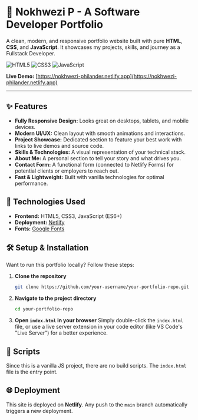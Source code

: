 # 🎨 Nokhwezi P - A Software Developer Portfolio

A clean, modern, and responsive portfolio website built with pure **HTML**, **CSS**, and **JavaScript**. It showcases my projects, skills, and journey as a Fullstack Developer.

![HTML5](https://img.shields.io/badge/HTML5-E34F26?style=flat&logo=html5&logoColor=white)
![CSS3](https://img.shields.io/badge/CSS3-1572B6?style=flat&logo=css3&logoColor=white)
![JavaScript](https://img.shields.io/badge/JavaScript-F7DF1E?style=flat&logo=javascript&logoColor=black)

**Live Demo:** [https://nokhwezi-philander.netlify.app](https://nokhwezi-philander.netlify.app)

---

## ✨ Features

*   **Fully Responsive Design:** Looks great on desktops, tablets, and mobile devices.
*   **Modern UI/UX:** Clean layout with smooth animations and interactions.
*   **Project Showcase:** Dedicated section to feature your best work with links to live demos and source code.
*   **Skills & Technologies:** A visual representation of your technical stack.
*   **About Me:** A personal section to tell your story and what drives you.
*   **Contact Form:** A functional form (connected to Netlify Forms) for potential clients or employers to reach out.
*   **Fast & Lightweight:** Built with vanilla technologies for optimal performance.

## 🚀 Technologies Used

*   **Frontend:** HTML5, CSS3, JavaScript (ES6+)
*   **Deployment:** [Netlify](https://www.netlify.com/)
*   **Fonts:** [Google Fonts](https://fonts.google.com/)

## 🛠️ Setup & Installation

Want to run this portfolio locally? Follow these steps:

1.  **Clone the repository**
    ```bash
    git clone https://github.com/your-username/your-portfolio-repo.git
    ```
2.  **Navigate to the project directory**
    ```bash
    cd your-portfolio-repo
    ```
3.  **Open `index.html` in your browser**
    Simply double-click the `index.html` file, or use a live server extension in your code editor (like VS Code's "Live Server") for a better experience.

## 📜 Scripts

Since this is a vanilla JS project, there are no build scripts. The `index.html` file is the entry point.

## 🌐 Deployment

This site is deployed on **Netlify**. Any push to the `main` branch automatically triggers a new deployment.
